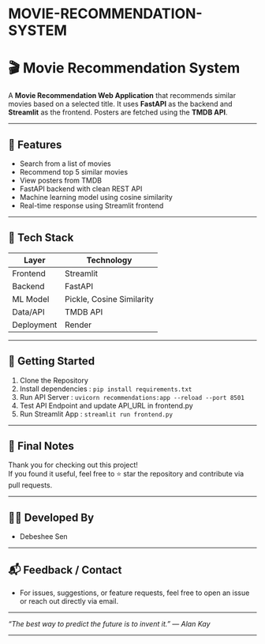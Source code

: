 # MOVIE-RECOMMENDATION-SYSTEM
# 🎬 Movie Recommendation System

A **Movie Recommendation Web Application** that recommends similar movies based on a selected title. It uses **FastAPI** as the backend and **Streamlit** as the frontend. Posters are fetched using the **TMDB API**.

---

## 📌 Features

- Search from a list of movies  
- Recommend top 5 similar movies  
- View posters from TMDB  
- FastAPI backend with clean REST API  
- Machine learning model using cosine similarity  
- Real-time response using Streamlit frontend  

---

## 🧠 Tech Stack

| Layer     | Technology         |
|-----------|--------------------|
| Frontend  | Streamlit          |
| Backend   | FastAPI            |
| ML Model  | Pickle, Cosine Similarity |
| Data/API  | TMDB API           |
| Deployment | Render |
---

## 🚀 Getting Started

1. Clone the Repository
2. Install dependencies : 
   ``` pip install requirements.txt ```
4. Run API Server : 
   ``` uvicorn recommendations:app --reload --port 8501 ```
6. Test API Endpoint and update API_URL in frontend.py
7. Run Streamlit App : 
   ``` streamlit run frontend.py ```
---
## 🧾 Final Notes

Thank you for checking out this project!  
If you found it useful, feel free to ⭐ star the repository and contribute via pull requests.

---
## 👨‍💻 Developed By

- Debeshee Sen

---
## 📬 Feedback / Contact

- For issues, suggestions, or feature requests, feel free to open an issue or reach out directly via email.
---

_“The best way to predict the future is to invent it.” — Alan Kay_

---


